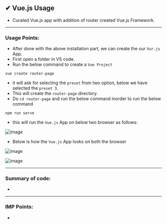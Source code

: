 ## ✔ Vue.js Usage
- Curated Vue.js app with addition of router created Vue.js Framework.

****

### Usage Points:
- After done with the above installation part, we can create the our `Vur.js` App.
- First open a folder in VS code.
- Run the below command to create a `Vue Project`
```
vue create router-page
```
- it will ask for selecting the `preset` from two option, below we have selected the `preset 3`.
- This will create the `router-page` directory.
- Do `cd router-page` and run the below command inorder to run the below command
```
npm run serve
```
- this will run the `Vue.js` App on below two browser as follows:

![image](https://github.com/akash-rajak/JavaScript-Usage/assets/57003737/c2c7f6ad-8670-44c7-9cb7-e469918af6c1)

- Below is how the `Vue.js` App looks on both the browser

![image](https://github.com/akash-rajak/JavaScript-Usage/assets/57003737/ccac142e-69d5-46da-b279-e99fcbee2a35)

![image](https://github.com/akash-rajak/JavaScript-Usage/assets/57003737/b46b3258-dd71-44b7-9bf2-9e3d635d8af2)

****

### Summary of code:
- 

****

### IMP Points:
- 

